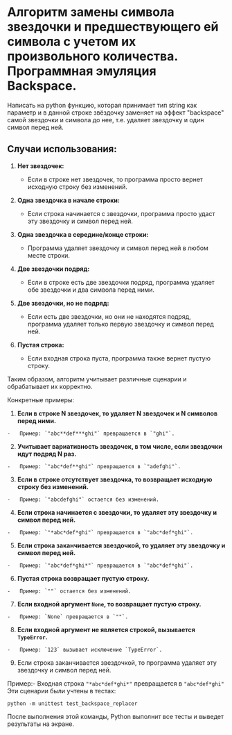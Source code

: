 # Алгоритм замены символа звездочки и предшествующего ей символа с учетом их произвольного количества. Программная эмуляция Backspace.

Написать на python функцию, которая принимает тип string как параметр и в данной строке звёздочку заменяет на эффект "backspace" самой звездочки и символа до нее, т.е. удаляет звездочку и один символ перед ней. 

## Случаи использования:

1.  **Нет звездочек:**
    
    -   Если в строке нет звездочек, то программа просто вернет исходную строку без изменений.
2.  **Одна звездочка в начале строки:**
    
    -   Если строка начинается с звездочки, программа просто удаст эту звездочку и символ перед ней.
3.  **Одна звездочка в середине/конце строки:**
    
    -   Программа удаляет звездочку и символ перед ней в любом месте строки.
4.  **Две звездочки подряд:**
    
    -   Если в строке есть две звездочки подряд, программа удаляет обе звездочки и два символа перед ними.
5.  **Две звездочки, но не подряд:**
    
    -   Если есть две звездочки, но они не находятся подряд, программа удаляет только первую звездочку и символ перед ней.
6.  **Пустая строка:**
    
    -   Если входная строка пуста, программа также вернет пустую строку.

Таким образом, алгоритм учитывает различные сценарии и обрабатывает их корректно.

Конкретные примеры:

 1.  **Если в строке N звездочек, то удаляет N звездочек и N символов перед ними.**
    
    -   Пример: `"abc**def***ghi"` превращается в `"ghi"`.
 2.  **Учитывает вариативность звездочек, в том числе, если звездочки идут подряд N раз.**
    
    -   Пример: `"abc*def**ghi"` превращается в `"adefghi"`.
 3.  **Если в строке отсутствует звездочка, то возвращает исходную строку без изменений.**
    
    -   Пример: `"abcdefghi"` остается без изменений.
 4.  **Если строка начинается с звездочки, то удаляет эту звездочку и символ перед ней.**
    
    -   Пример: `"*abc*def*ghi"` превращается в `"abc*def*ghi"`.
 5.  **Если строка заканчивается звездочкой, то удаляет эту звездочку и символ перед ней.**
    
    -   Пример: `"abc*def*ghi*"` превращается в `"abc*def*ghi"`.
 6.  **Пустая строка возвращает пустую строку.**
    
    -   Пример: `""` остается без изменений.
 7.  **Если входной аргумент `None`, то возвращает пустую строку.**
    
    -   Пример: `None` превращается в `""`.
 8.  **Если входной аргумент не является строкой, вызывается `TypeError`.**
    
    -   Пример: `123` вызывает исключение `TypeError`.
 9. Если строка заканчивается звездочкой, то программа удаляет эту звездочку и символ перед ней.

Пример:-   Входная строка `"*abc*def*ghi*"` превращается в `"abc*def*ghi"`
Эти сценарии были учтены в тестах:

    python -m unittest test_backspace_replacer
    
После выполнения этой команды, Python выполнит все тесты и выведет результаты на экране.

